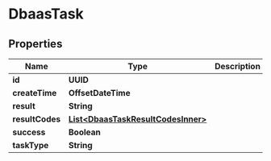 

# DbaasTask


## Properties

| Name | Type | Description | Notes |
|------------ | ------------- | ------------- | -------------|
|**id** | **UUID** |  |  [optional] |
|**createTime** | **OffsetDateTime** |  |  [optional] |
|**result** | **String** |  |  [optional] |
|**resultCodes** | [**List&lt;DbaasTaskResultCodesInner&gt;**](DbaasTaskResultCodesInner.md) |  |  [optional] |
|**success** | **Boolean** |  |  [optional] |
|**taskType** | **String** |  |  [optional] |



